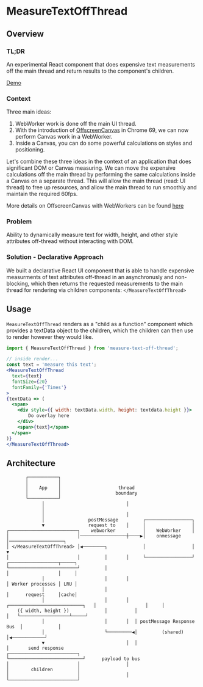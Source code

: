 # MeasureTextOffThread
## Overview

### TL;DR

An experimental React component that does expensive text measurements off the main thread and return results to the component's children.

[Demo](https://measure-text-off-thread.surge.sh/)

### Context

Three main ideas:

1. WebWorker work is done off the main UI thread.
2. With the introduction of [OffscreenCanvas](https://developer.mozilla.org/en-US/docs/Web/API/OffscreenCanvas) in Chrome 69, we can now perform Canvas work in a WebWorker. 
3. Inside a Canvas, you can do some powerful calculations on styles and positioning. 

Let's combine these three ideas in the context of an application that does significant DOM or Canvas measuring. We can move the expensive calculations off the main thread by performing the same calculations inside a Canvas on a separate thread. This will allow the main thread (read: UI thread) to free up resources, and allow the main thread to run smoothly and maintain the required 60fps.

More details on OffscreenCanvas with WebWorkers can be found [here](https://developers.google.com/web/updates/2018/08/offscreen-canvas)

### Problem 

Ability to dynamically measure text for width, height, and other style attributes off-thread without interacting with DOM.

### Solution - Declarative Approach


We built a declarative React UI component that is able to handle expensive measurments of text attributes off-thread in an asynchronusly and non-blocking, which then returns the requested measurements to the main thread for rendering via children components: ```</MeasureTextOffThread>```


## Usage


`MeasureTextOffThread` renders as a "child as a function" component which provides a textData object to the children, which the children can then use to render however they would like.

```jsx
import { MeasureTextOffThread } from 'measure-text-off-thread';

// inside render...
const text = 'measure this text';
<MeasureTextOffThread
  text={text}
  fontSize={20}
  fontFamily={'Times'}
>
{textData => (
  <span>
    <div style={{ width: textData.width, height: textdata.height }}>
    	Do overlay here
    </div>
    <span>{text}</span>
  </span>
)}
</MeasureTextOffThread>
```


## Architecture

	       ┌───────────┐                                                                                     
	       │           │                                                                                     
	       │    App    │                     thread                                                          
	       │           │                    boundary                                                         
	       └───────────┘                                                                                     
	             │                              │                                                            
	             │                                                                                           
	             │                              │                                                            
	             │                postMessage         ┌─────────────────┐                                    
	             ▼                request to    │     │                 │                                    
	┌─────────────────────────┐    webworker          │    WebWorker    │                                    
	│                         │─────────────────┼────▶│    onmessage    │────────────────────┐               
	│ </MeasureTextOffThread> │◀────────┐             │                 │                    ▼               
	│                         │         │       │     └─────────────────┘          ┌──────────────────┬─────┐
	└─────────────────────────┘         │                                          │                  │     │
	             │                      │       │                                  │ Worker processes │ LRU │
	             │                      │                                          │      request     │cache│
	             │                      │       │  ┌───────────────────────────┐   │                  │     │
	    ({ width, height })             │          │                           │   └──────────────────┴─────┘
	             │                      │       │  │ postMessage Response Bus  │             │               
	             │                      └─────────◀│         (shared)          │◀────────────┘               
	             ▼                              │  │                           │       send response         
	┌─────────────────────────┐                    └───────────────────────────┘      payload to bus         
	│                         │                 │                                                            
	│        children         │                                                                              
	│                         │                 │                                                            
	└─────────────────────────┘                                                                              
